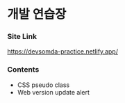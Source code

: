 # 개발 연습장

### Site Link

https://devsomda-practice.netlify.app/

### Contents

- CSS pseudo class
- Web version update alert
